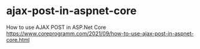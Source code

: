 # ajax-post-in-aspnet-core
How to use AJAX POST in ASP.Net Core <br>
https://www.coreprogramm.com/2021/09/how-to-use-ajax-post-in-aspnet-core.html
